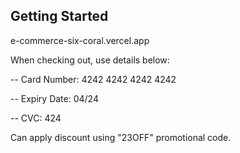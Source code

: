 ## Getting Started

e-commerce-six-coral.vercel.app

When checking out, use details below:

-- Card Number: 4242 4242 4242 4242

-- Expiry Date: 04/24

-- CVC: 424


Can apply discount using "23OFF" promotional code. 
